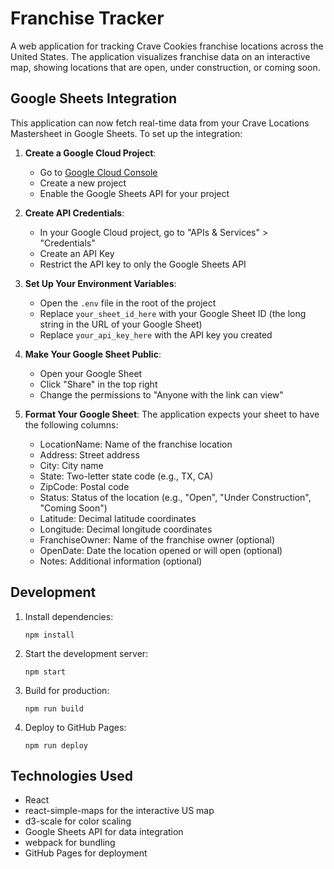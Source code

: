 # Franchise Tracker

A web application for tracking Crave Cookies franchise locations across the United States. The application visualizes franchise data on an interactive map, showing locations that are open, under construction, or coming soon.

## Google Sheets Integration

This application can now fetch real-time data from your Crave Locations Mastersheet in Google Sheets. To set up the integration:

1. **Create a Google Cloud Project**:
   - Go to [Google Cloud Console](https://console.cloud.google.com/)
   - Create a new project
   - Enable the Google Sheets API for your project

2. **Create API Credentials**:
   - In your Google Cloud project, go to "APIs & Services" > "Credentials"
   - Create an API Key
   - Restrict the API key to only the Google Sheets API

3. **Set Up Your Environment Variables**:
   - Open the `.env` file in the root of the project
   - Replace `your_sheet_id_here` with your Google Sheet ID (the long string in the URL of your Google Sheet)
   - Replace `your_api_key_here` with the API key you created

4. **Make Your Google Sheet Public**:
   - Open your Google Sheet
   - Click "Share" in the top right
   - Change the permissions to "Anyone with the link can view"

5. **Format Your Google Sheet**:
   The application expects your sheet to have the following columns:
   - LocationName: Name of the franchise location
   - Address: Street address
   - City: City name
   - State: Two-letter state code (e.g., TX, CA)
   - ZipCode: Postal code
   - Status: Status of the location (e.g., "Open", "Under Construction", "Coming Soon")
   - Latitude: Decimal latitude coordinates
   - Longitude: Decimal longitude coordinates
   - FranchiseOwner: Name of the franchise owner (optional)
   - OpenDate: Date the location opened or will open (optional)
   - Notes: Additional information (optional)

## Development

1. Install dependencies:
   ```
   npm install
   ```

2. Start the development server:
   ```
   npm start
   ```

3. Build for production:
   ```
   npm run build
   ```

4. Deploy to GitHub Pages:
   ```
   npm run deploy
   ```

## Technologies Used

- React
- react-simple-maps for the interactive US map
- d3-scale for color scaling
- Google Sheets API for data integration
- webpack for bundling
- GitHub Pages for deployment
